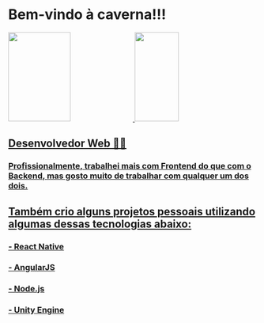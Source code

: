 # Bem-vindo à caverna!!!
<div align="left">
  <a href="https://github.com/OthavioH">
  <img width="50%" height="180em" src="https://github-readme-stats.vercel.app/api?user=OthavioH&show_icons=true&theme=midnight-purple&include_all_commits=true&count_private=true"/>
  <img width="42%" height="180em" src="https://github-readme-stats.vercel.app/api/top-langs/?user=OthavioH&layout=compact&langs_count=16&theme=midnight-purple"/>
</div>
  
  ## Desenvolvedor Web 👨‍💻
  ### Profissionalmente, trabalhei mais com Frontend do que com o Backend, mas gosto muito de trabalhar com qualquer um dos dois.

  
  ## Também crio alguns projetos pessoais utilizando algumas dessas tecnologias abaixo:
  ### - React Native
  ### - AngularJS
  ### - Node.js
  ### - Unity Engine
